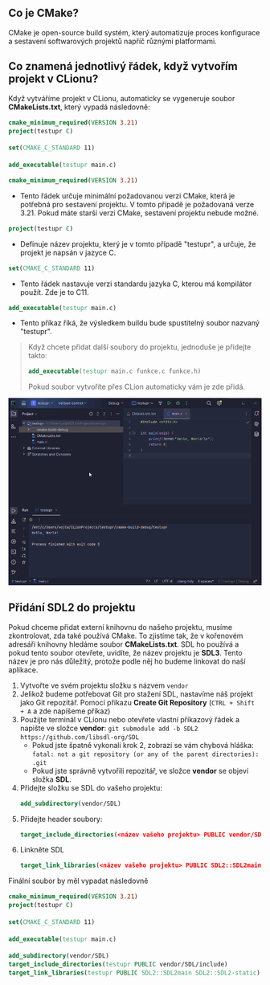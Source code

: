 ## Co je CMake?

CMake je open-source build systém, který automatizuje proces konfigurace a sestavení softwarových projektů napříč různými platformami.

## Co znamená jednotlivý řádek, když vytvořím projekt v CLionu?

Když vytváříme projekt v CLionu, automaticky se vygeneruje soubor **CMakeLists.txt**, který vypadá následovně:

```cmake
cmake_minimum_required(VERSION 3.21)
project(testupr C)

set(CMAKE_C_STANDARD 11)

add_executable(testupr main.c)
```

```cmake
cmake_minimum_required(VERSION 3.21)
```

- Tento řádek určuje minimální požadovanou verzi CMake, která je potřebná pro sestavení projektu. V tomto případě je požadovaná verze 3.21. Pokud máte starší verzi CMake, sestavení projektu nebude
  možné.

```cmake
project(testupr C)
```

- Definuje název projektu, který je v tomto případě "testupr", a určuje, že projekt je napsán v jazyce C.

```cmake
set(CMAKE_C_STANDARD 11)
```

- Tento řádek nastavuje verzi standardu jazyka C, kterou má kompilátor použít. Zde je to C11.

```cmake
add_executable(testupr main.c)
```

- Tento příkaz říká, že výsledkem buildu bude spustitelný soubor nazvaný "testupr".

> Když chcete přidat další soubory do projektu, jednoduše je přidejte takto:
> ```cmake
> add_executable(testupr main.c funkce.c funkce.h)
> ```
> Pokud soubor vytvoříte přes CLion automaticky vám je zde přidá.

![CMake_přidání_souboru](../../../static/video/cmake_add_file.gif)

## Přidání SDL2 do projektu

Pokud chceme přidat externí knihovnu do našeho projektu, musíme zkontrolovat, zda také používá CMake. To zjistíme tak, že v kořenovém adresáři knihovny hledáme soubor **CMakeLists.txt**. SDL ho používá a
pokud tento soubor otevřete, uvidíte, že název projektu je **SDL3**. Tento název je pro nás důležitý, protože podle něj ho budeme linkovat do naší aplikace.

1. Vytvořte ve svém projektu složku s názvem `vendor`
2. Jelikož budeme potřebovat Git pro stažení SDL, nastavíme náš projekt jako Git repozitář. Pomocí přikazu **Create Git Repository** (`CTRL + Shift + A` a zde napíšeme příkaz)
3. Použijte terminál v CLionu nebo otevřete vlastní příkazový řádek a napište ve složce **vendor**: ```git submodule add -b SDL2 https://github.com/libsdl-org/SDL```
    - Pokud jste špatně vykonali krok 2, zobrazí se vám chybová hláška: ```fatal: not a git repository (or any of the parent directories): .git```
    - Pokud jste správně vytvořili repozitář, ve složce **vendor** se objeví složka **SDL**.
4. Přidejte složku se SDL do vašeho projektu:
    ```cmake
   add_subdirectory(vendor/SDL)
   ```
5. Přidejte header soubory:
   ```cmake
   target_include_directories(<název vašeho projektu> PUBLIC vendor/SDL/include)
   ```
6. Linkněte SDL
   ```cmake
   target_link_libraries(<název vašeho projektu> PUBLIC SDL2::SDL2main SDL2::SDL2-static)
   ```

Finální soubor by měl vypadat následovně

```cmake
cmake_minimum_required(VERSION 3.21)
project(testupr C)

set(CMAKE_C_STANDARD 11)

add_executable(testupr main.c)

add_subdirectory(vendor/SDL)
target_include_directories(testupr PUBLIC vendor/SDL/include)
target_link_libraries(testupr PUBLIC SDL2::SDL2main SDL2::SDL2-static)
```





